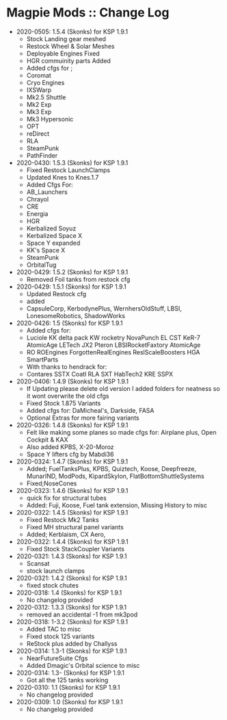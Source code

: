 # Magpie Mods :: Change Log

* 2020-0505: 1.5.4 (Skonks) for KSP 1.9.1
	+ Stock Landing gear meshed
	+ Restock Wheel & Solar Meshes
	+ Deployable Engines Fixed
	+ HGR commuinity parts Added
	+ Added cfgs for ;
	+ Coromat
	+ Cryo Engines
	+ IXSWarp
	+ Mk2.5 Shuttle
	+ Mk2 Exp
	+ Mk3 Exp
	+ Mk3 Hypersonic
	+ OPT
	+ reDirect
	+ RLA
	+ SteamPunk
	+ PathFinder
* 2020-0430: 1.5.3 (Skonks) for KSP 1.9.1
	+ Fixed Restock LaunchClamps
	+ Updated Knes to Knes.1.7
	+ Added Cfgs For:
	+ AB_Launchers
	+ Chrayol
	+ CRE
	+ Energia
	+ HGR
	+ Kerbalized Soyuz
	+ Kerbalized Space X
	+ Space Y expanded
	+ KK's Space X
	+ SteamPunk
	+ OrbitalTug
* 2020-0429: 1.5.2 (Skonks) for KSP 1.9.1
	+ Removed Foil tanks from restock cfg
* 2020-0429: 1.5.1 (Skonks) for KSP 1.9.1
	+ Updated Restock cfg
	+ added
	+ CapsuleCorp, KerbodynePlus, WernhersOldStuff, LBSI, LonesomeRobotics, ShadowWorks
* 2020-0426: 1.5 (Skonks) for KSP 1.9.1
	+ Added cfgs for:
	+ Luciole  KK delta pack   KW rocketry   NovaPunch   EL   CST    KeR-7    AtomicAge    LETech    JX2   Pteron     LBSIRocketFaxtory      AtomicAge
	+ RO    ROEngines   ForgottenRealEngines      ReslScaleBoosters     HGA       SmartParts
	+ With thanks to hendrack for:
	+ Contares     SSTX     Coatl     RLA      SXT      HabTech2    KRE    SSPX
* 2020-0406: 1.4.9 (Skonks) for KSP 1.9.1
	+ If Updating please delete old version I added folders for neatness so it wont overwrite the old cfgs
	+ Fixed Stock 1.875 Variants
	+ Added cfgs for: DaMicheal's, Darkside, FASA
	+ Optional Extras for more fairing variants
* 2020-0326: 1.4.8 (Skonks) for KSP 1.9.1
	+ Felt like making some planes so made cfgs for: Airplane plus, Open Cockpit & KAX
	+ Also added KPBS, X-20-Moroz
	+ Space Y lifters cfg by Mabdi36
* 2020-0324: 1.4.7 (Skonks) for KSP 1.9.1
	+ Added; FuelTanksPlus,  KPBS,  Quiztech, Koose,  Deepfreeze,  MunarIND,  ModPods, KipardSkylon, FlatBottomShuttleSystems
	+ Fixed;NoseCones
* 2020-0323: 1.4.6 (Skonks) for KSP 1.9.1
	+ quick fix for structural tubes
	+ Added: Fuji, Koose, Fuel tank extension, Missing History to misc
* 2020-0322: 1.4.5 (Skonks) for KSP 1.9.1
	+ Fixed Restock Mk2 Tanks
	+ Fixed MH structural panel variants
	+ Added; Kerblaism, CX Aero,
* 2020-0322: 1.4.4 (Skonks) for KSP 1.9.1
	+ Fixed Stock StackCoupler Variants
* 2020-0321: 1.4.3 (Skonks) for KSP 1.9.1
	+ Scansat
	+ stock launch clamps
* 2020-0321: 1.4.2 (Skonks) for KSP 1.9.1
	+ fixed stock chutes
* 2020-0318: 1.4 (Skonks) for KSP 1.9.1
	+ No changelog provided
* 2020-0312: 1.3.3 (Skonks) for KSP 1.9.1
	+ removed an accidental -1 from mk3pod
* 2020-0318: 1-3.2 (Skonks) for KSP 1.9.1
	+ Added TAC to misc
	+ Fixed stock 125 variants
	+ ReStock plus added by Challyss
* 2020-0314: 1.3-1 (Skonks) for KSP 1.9.1
	+ NearFutureSuite Cfgs
	+ Added Dmagic's Orbital science to misc
* 2020-0314: 1.3- (Skonks) for KSP 1.9.1
	+ Got all the 125 tanks working
* 2020-0310: 1.1 (Skonks) for KSP 1.9.1
	+ No changelog provided
* 2020-0309: 1.0 (Skonks) for KSP 1.9.1
	+ No changelog provided
